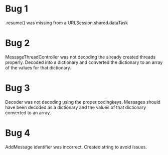 # Bug 1
.resume() was missing from a URLSession.shared.dataTask

# Bug 2
MessageThreadController was not decoding the already created threads properly. Decoded into a dictionary and converted the dictionary to an array of the values for that dictionary.

# Bug 3
Decoder was not decoding using the proper codingkeys. Messages should have been decoded as a dictionary and the values of that dictionary converted to an array.

# Bug 4
AddMessage identifier was incorrect. Created string to avoid issues.
